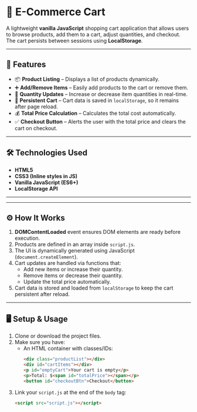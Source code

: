 # 🛒 E-Commerce Cart

A lightweight **vanilla JavaScript** shopping cart application that allows users to browse products, add them to a cart, adjust quantities, and checkout.  
The cart persists between sessions using **LocalStorage**.

---

## 🚀 Features
- 📦 **Product Listing** – Displays a list of products dynamically.
- ➕ **Add/Remove Items** – Easily add products to the cart or remove them.
- 🔄 **Quantity Updates** – Increase or decrease item quantities in real-time.
- 💾 **Persistent Cart** – Cart data is saved in `localStorage`, so it remains after page reload.
- 💰 **Total Price Calculation** – Calculates the total cost automatically.
- ✅ **Checkout Button** – Alerts the user with the total price and clears the cart on checkout.

---

## 🛠️ Technologies Used
- **HTML5**
- **CSS3 (Inline styles in JS)**
- **Vanilla JavaScript (ES6+)**
- **LocalStorage API**

---

 
---

## ⚙️ How It Works
1. **DOMContentLoaded** event ensures DOM elements are ready before execution.
2. Products are defined in an array inside `script.js`.
3. The UI is dynamically generated using JavaScript (`document.createElement`).
4. Cart updates are handled via functions that:
   - Add new items or increase their quantity.
   - Remove items or decrease their quantity.
   - Update the total price automatically.
5. Cart data is stored and loaded from `localStorage` to keep the cart persistent after reload.

---

## 🖥️ Setup & Usage
1. Clone or download the project files.
2. Make sure you have:
   - An HTML container with classes/IDs:
     ```html
     <div class="productList"></div>
     <div id="cartItems"></div>
     <p id="emptyCart">Your cart is empty</p>
     <p>Total: $<span id="totalPrice"></span></p>
     <button id="checkoutBtn">Checkout</button>
     ```
3. Link your `script.js` at the end of the `body` tag:
   ```html
   <script src="script.js"></script>
